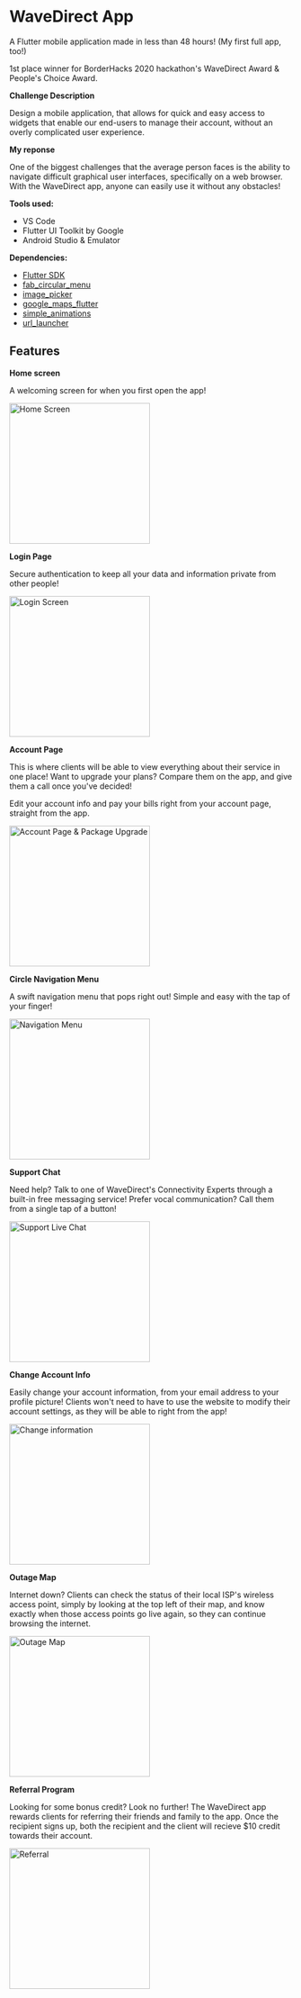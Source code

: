 # WaveDirect App

A Flutter mobile application made in less than 48 hours! (My first full app, too!)

1st place winner for BorderHacks 2020 hackathon's WaveDirect Award & People's Choice Award.


**Challenge Description**

Design a mobile application, that allows for quick and easy access to widgets that enable our end-users to manage their account, without an overly complicated user experience.

**My reponse**

One of the biggest challenges that the average person faces is the ability to navigate difficult graphical user interfaces, specifically on a web browser. With the WaveDirect app, anyone can easily use it without any obstacles!

**Tools used:**
- VS Code
- Flutter UI Toolkit by Google
- Android Studio & Emulator

**Dependencies:**
  
- [Flutter SDK](https://flutter.dev/docs/get-started/install)
- [fab_circular_menu](https://pub.dev/packages/fab_circular_menu)
- [image_picker](https://pub.dev/packages/image_picker)
- [google_maps_flutter](https://pub.dev/packages/google_maps_flutter)
- [simple_animations](https://pub.dev/packages/simple_animations)
- [url_launcher](https://pub.dev/packages/url_launcher)

## Features


**Home screen**

A welcoming screen for when you first open the app!

<img src="https://i.imgur.com/rCz5YFD.png" alt="Home Screen" width="250"/>

**Login Page**

Secure authentication to keep all your data and information private from other people!

<img src="https://i.imgur.com/19ntf4C.png" alt="Login Screen" width="250"/>

**Account Page**

This is where clients will be able to view everything about their service in one place! Want to upgrade your plans? Compare them on the app, and give them a call once you've decided!

Edit your account info and pay your bills right from your account page, straight from the app.

<img src="https://i.imgur.com/8iE3vRS.gif" alt="Account Page & Package Upgrade" width="250"/>

**Circle Navigation Menu**

A swift navigation menu that pops right out! Simple and easy with the tap of your finger!

<img src="https://i.imgur.com/Gn31Q6b.gif" alt="Navigation Menu" width="250"/>

**Support Chat**

Need help? Talk to one of WaveDirect's Connectivity Experts through a built-in free messaging service! Prefer vocal communication? Call them from a single tap of a button!

<img src="https://i.imgur.com/Q31f3b7.gif" alt="Support Live Chat" width="250"/>

**Change Account Info**

Easily change your account information, from your email address to your profile picture! Clients won't need to have to use the website to modify their account settings, as they will be able to right from the app!

<img src="https://i.imgur.com/IzaiF4v.gif" alt="Change information" width="250"/>

**Outage Map**

Internet down? Clients can check the status of their local ISP's wireless access point, simply by looking at the top left of their map, and know exactly when those access points go live again, so they can continue browsing the internet.

<img src="https://i.imgur.com/ZnqSSET.gif" alt="Outage Map" width="250"/>

**Referral Program**

Looking for some bonus credit? Look no further! The WaveDirect app rewards clients for referring their friends and family to the app. Once the recipient signs up, both the recipient and the client will recieve $10 credit towards their account.

<img src="https://i.imgur.com/XyoOPGB.gif" alt="Referral" width="250"/>
